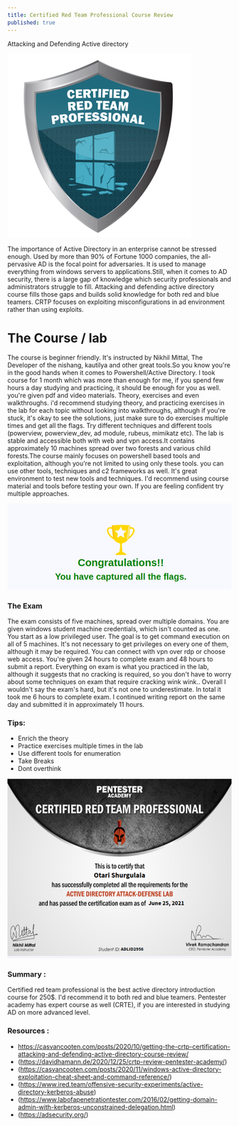 ```yaml
---
title: Certified Red Team Professional Course Review
published: true
---
```

Attacking and Defending Active directory 

![](https://raw.githubusercontent.com/0x70sec/0x70sec.github.io/master/assets/images/crtp.png)

The importance of Active Directory in an enterprise cannot be stressed enough. Used by more than 90% of Fortune 1000 companies, the all-pervasive AD is the focal point for adversaries. It is used to manage everything from windows servers to applications.Still, when it comes to AD security, there is a large gap of knowledge which security professionals and administrators struggle to fill. Attacking and defending active directory course fills those gaps and builds solid knowledge for both red and blue teamers. CRTP focuses on exploiting misconfigurations in ad environment rather than using exploits.


# [](#header-1)The Course / lab

The course is beginner friendly. It's instructed by Nikhil Mittal, The Developer of the nishang, kautilya and other great tools.So you know you're in the good hands when it comes to Powershell/Active Directory. I took course for 1 month which was more than enough for me, if you spend few hours a day studying and practicing, it should be enough for you as well.
you're given pdf and video materials. Theory, exercises and even walkthroughs. i'd recommend studying theory, and practicing exercises in the lab for each topic without looking into walkthroughs, although if you're stuck, it's okay to see the solutions, just make sure to do exercises multiple times and get all the flags. Try different techniques and different tools (powerview, powerview_dev, ad module, rubeus, mimikatz etc). The lab is stable and accessible both with web and vpn access.It contains approximately 10 machines spread over two forests and various child forests.The course mainly focuses on powershell based tools and exploitation, although you're not limited to using only  these tools. you can use other tools, techniques and c2 frameworks as well. It's great environment to test new tools and techniques. I'd recommend using course material and tools before testing your own. If you are feeling confident try multiple approaches.

 
![](https://raw.githubusercontent.com/0x70sec/0x70sec.github.io/master/assets/images/flags.png)



### [](#header-3)The Exam
The exam consists of five machines, spread over multiple domains. You are given windows student machine credentials, which isn't counted as one. You start as a low privileged user. The goal is to get command execution on all of 5 machines. It's not necessary to get  privileges on every one of them, although it may be required. You can connect with vpn over rdp or choose web access. You're given 24 hours to complete exam and 48 hours to submit a report. Everything on exam is what you practiced in the lab, although it suggests that no cracking is required, so you don't have to worry about some techniques on exam that require cracking wink wink.. Overall I wouldn't say the exam's hard, but it's not one to underestimate. In total it took me 6 hours to complete exam. I continued writing report on the same day and submitted it in approximately 11 hours.
### Tips:
* Enrich the theory
* Practice exercises multiple times in the lab
* Use different tools for enumeration 
* Take Breaks
* Dont overthink 


![](https://raw.githubusercontent.com/0x70sec/0x70sec.github.io/master/assets/images/crtp_verified.png)

### [](#header-4)Summary :
Certified red team professional is the best active directory introduction course for 250$. I'd recommend it to both red and blue teamers. Pentester academy has expert course as well (CRTE), if you are interested in studying AD on more advanced level.

### Resources :
* https://casvancooten.com/posts/2020/10/getting-the-crtp-certification-attacking-and-defending-active-directory-course-review/
* (https://davidhamann.de/2020/12/25/crtp-review-pentester-academy/)
* (https://casvancooten.com/posts/2020/11/windows-active-directory-exploitation-cheat-sheet-and-command-reference/)
* (https://www.ired.team/offensive-security-experiments/active-directory-kerberos-abuse)
* (https://www.labofapenetrationtester.com/2016/02/getting-domain-admin-with-kerberos-unconstrained-delegation.html)
* (https://adsecurity.org/)



